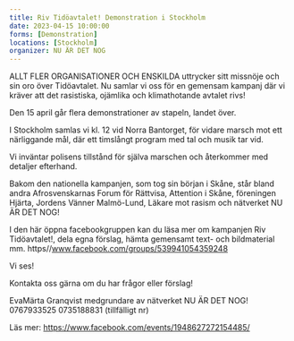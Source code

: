 ```yaml
---
title: Riv Tidöavtalet! Demonstration i Stockholm
date: 2023-04-15 10:00:00
forms: [Demonstration]
locations: [Stockholm]
organizer: NU ÄR DET NOG
---
```

ALLT FLER ORGANISATIONER OCH ENSKILDA uttrycker sitt missnöje och sin oro över Tidöavtalet.
Nu samlar vi oss för en gemensam kampanj där vi kräver att det rasistiska, ojämlika och klimathotande avtalet rivs!

Den 15 april går flera demonstrationer av stapeln, landet över. 

I Stockholm samlas vi kl. 12 vid Norra Bantorget, för vidare marsch mot ett närliggande mål, där ett timslångt program med tal och musik tar vid. 

Vi inväntar polisens tillstånd för själva marschen och återkommer med detaljer efterhand. 

Bakom den nationella kampanjen, som tog sin början i Skåne, står bland andra Afrosvenskarnas Forum för Rättvisa, Attention i Skåne, föreningen Hjärta, Jordens Vänner Malmö-Lund, Läkare mot rasism och nätverket NU ÄR DET NOG! 

I den här öppna facebookgruppen kan du läsa mer om kampanjen Riv Tidöavtalet!, dela egna förslag, hämta gemensamt text- och bildmaterial mm. 
https//www.facebook.com/groups/539941054359248

Vi ses! 

Kontakta oss gärna om du har frågor eller förslag! 

EvaMärta Granqvist 
medgrundare av nätverket NU ÄR DET NOG! 
0767933525 
0735188831 (tillfälligt nr)


Läs mer: https://www.facebook.com/events/1948627272154485/
